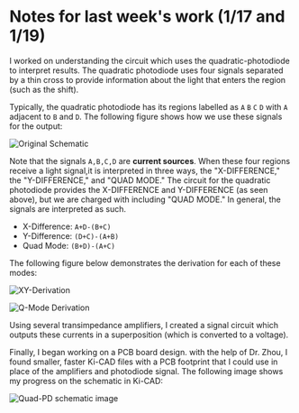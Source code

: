 # Notes for last week's work (1/17 and 1/19)

I worked on understanding the circuit which uses the quadratic-photodiode to interpret results. The quadratic photodiode uses four signals separated by a thin cross to provide information about the light that enters the region (such as the shift).

Typically, the quadratic photodiode has its regions labelled as `A` `B` `C` `D` with `A` adjacent to `B` and `D`. The following figure shows how we use these signals for the output:

![Original Schematic](https://github.com/erickserr125/phys493/tree/main/notes/images/202301_week3_orig_schematic.jpg)


Note that the signals `A,B,C,D` are **current sources**. When these four regions receive a light signal,it is interpreted in three ways, the "X-DIFFERENCE," the "Y-DIFFERENCE," and "QUAD MODE." The circuit for the quadratic photodiode provides the X-DIFFERENCE and Y-DIFFERENCE (as seen above), but we are charged with including 
"QUAD MODE." In general, the signals are interpreted as such.

* X-Difference: `A+D-(B+C)`
* Y-Difference: `(D+C)-(A+B)`
* Quad Mode: `(B+D)-(A+C)`

The following figure below demonstrates the derivation for each of these modes:

![XY-Derivation](https://github.com/erickserr125/phys493/tree/main/notes/images/202301_week3_xy_derivation.jpg)

![Q-Mode Derivation](https://github.com/erickserr125/phys493/tree/main/notes/images/202301_week3_qmode_derivation.jpg)

Using several transimpedance amplifiers, I created a signal circuit which outputs these currents in a superposition (which is converted to a voltage).

Finally, I began working on a PCB board design. with the help of Dr. Zhou, I found smaller, faster Ki-CAD files with a PCB footprint that I could use 
in place of the amplifiers and photodiode signal. The following image shows my progress on the schematic in Ki-CAD:

![Quad-PD schematic image](https://github.com/erickserr125/phys493/tree/main/notes/images/202301_week3_quadpd_schematic.png)

